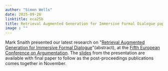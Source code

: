 ```yaml
---
author: "Simon Wells"
date: 2025-09-26
linktitle: eca25b
title: Retrieval Augmented Generation for Immersive Formal Dialogue paper at ECA'25 
image : ""
---
```


Mark Snaith presented our latest research on "[Retrieval Augmented Generation for Immersive Formal Dialogue](/publications#snaith_2025_eca)"(abstract), at the [Fifth European Conference on Argumentation](https://ecargument.org/). The [slides](/talks#eca_2025_b) from the presentation are available with final paper to follow as the post-proceedings publications comes together in November.







